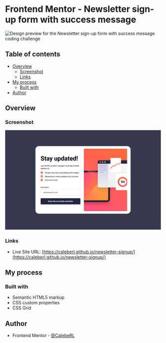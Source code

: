 # Frontend Mentor - Newsletter sign-up form with success message

![Design preview for the Newsletter sign-up form with success message coding challenge](./design/desktop-preview.jpg)

## Table of contents

- [Overview](#overview)
  - [Screenshot](#screenshot)
  - [Links](#links)
- [My process](#my-process)
  - [Built with](#built-with)
- [Author](#author)

## Overview

### Screenshot

![screenshot](./assets/images/screenshot.png)

### Links

- Live Site URL: [https://caleberl.github.io/newsletter-signup/](https://caleberl.github.io/newsletter-signup/)

## My process

### Built with

- Semantic HTML5 markup
- CSS custom properties
- CSS Grid

## Author

- Frontend Mentor - [@CalebeRL](https://www.frontendmentor.io/profile/CalebeRL)


